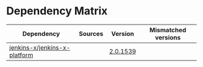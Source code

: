 # Dependency Matrix

Dependency | Sources | Version | Mismatched versions
---------- | ------- | ------- | -------------------
[jenkins-x/jenkins-x-platform](https://github.com/jenkins-x/jenkins-x-platform) |  | [2.0.1539](https://github.com/jenkins-x/jenkins-x-platform/releases/tag/v2.0.1539) | 
